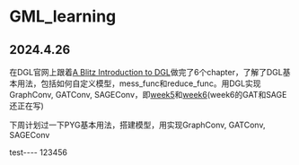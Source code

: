 # GML_learning

## 2024.4.26

在DGL官网上跟着[A Blitz Introduction to DGL](https://docs.dgl.ai/tutorials/blitz/index.html)做完了6个chapter，了解了DGL基本用法，包括如何自定义模型，mess_func和reduce_func。用DGL实现GraphConv, GATConv, SAGEConv，即[week5](https://colab.research.google.com/drive/1xSMe9xdEN6EziexnhnYghEXIlPbTC9B5?usp=sharing)和[week6](https://colab.research.google.com/drive/1xSMe9xdEN6EziexnhnYghEXIlPbTC9B5?usp=sharing)(week6的GAT和SAGE还正在写)

下周计划过一下PYG基本用法，搭建模型，用实现GraphConv, GATConv, SAGEConv

test----
123456